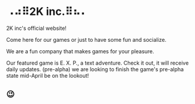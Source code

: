 # ⠠⠴⠿2K inc.⠿⠦⠄
2K inc's official website!

Come here for our games or just to have some fun and socialize. 

We are a fun company that makes games for your pleasure.

Our featured game is E. X. P., a text adventure. Check it out, it will receive daily updates. (pre-alpha)
we are looking to finish the game's pre-alpha state mid-April be on the lookout!

##  😉
